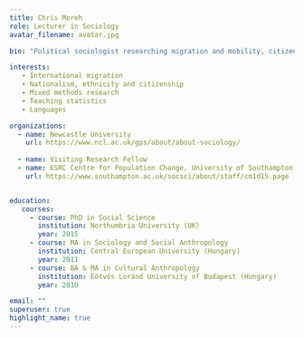 ```yaml
---
title: Chris Moreh
role: Lecturer in Sociology
avatar_filename: avatar.jpg

bio: "Political sociologist researching migration and mobility, citizenship, ethnicity, urban heritage, and political discourse."

interests:
   - International migration
   - Nationalism, ethnicity and citizenship
   - Mixed methods research
   - Teaching statistics
   - Languages

organizations:
  - name: Newcastle University
    url: https://www.ncl.ac.uk/gps/about/about-sociology/
    
  - name: Visiting Research Fellow
  - name: ESRC Centre for Population Change, University of Southampton
    url: https://www.southampton.ac.uk/socsci/about/staff/cm1d15.page


education:
   courses:
     - course: PhD in Social Science
       institution: Northumbria University (UK)
       year: 2015
     - course: MA in Sociology and Social Anthropology
       institution: Central European University (Hungary)
       year: 2011
     - course: BA & MA in Cultural Anthropology
       institution: Eötvös Loránd University of Budapest (Hungary)
       year: 2010

email: ""
superuser: true
highlight_name: true
---
```

